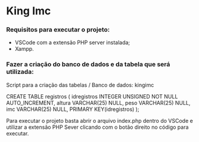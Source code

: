 <h1>King Imc</h1>

<h3>Requisitos para executar o projeto:</h3>

- VSCode com a extensão PHP server instalada;
- Xampp.

<h3>Fazer a criação do banco de dados e da tabela que será utilizada:</h3>

Script para a criação das tabelas / Banco de dados: kingimc

CREATE TABLE registros (
  idregistros INTEGER UNSIGNED NOT NULL AUTO_INCREMENT,
  altura VARCHAR(25) NULL,
  peso VARCHAR(25) NULL,
  imc VARCHAR(25) NULL,
  PRIMARY KEY(idregistros)
);

Para executar o projeto basta abrir o arquivo index.php dentro do VSCode e utilizar a extensão PHP Sever clicando com o botão direito no código para executar.



